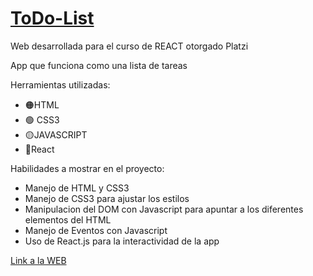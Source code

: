 # [ToDo-List](https://tferreyraw.github.io/ToDoList/)

Web desarrollada para el curso de REACT otorgado Platzi

App que funciona como una lista de tareas

Herramientas utilizadas:

- 🟠HTML
- 🟢 CSS3
- 🟡JAVASCRIPT
- 🔵React

Habilidades a mostrar en el proyecto:

- Manejo de HTML y CSS3
- Manejo de CSS3 para ajustar los estilos
- Manipulacion del DOM con Javascript para apuntar a los diferentes elementos del HTML
- Manejo de Eventos con Javascript
- Uso de React.js para la interactividad de la app

[Link a la WEB](https://tferreyraw.github.io/ToDoList/)
